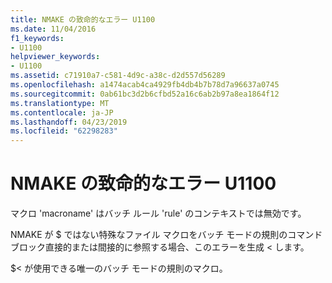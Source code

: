 ```yaml
---
title: NMAKE の致命的なエラー U1100
ms.date: 11/04/2016
f1_keywords:
- U1100
helpviewer_keywords:
- U1100
ms.assetid: c71910a7-c581-4d9c-a38c-d2d557d56289
ms.openlocfilehash: a1474acab4ca4929fb4db4b7b78d7a96637a0745
ms.sourcegitcommit: 0ab61bc3d2b6cfbd52a16c6ab2b97a8ea1864f12
ms.translationtype: MT
ms.contentlocale: ja-JP
ms.lasthandoff: 04/23/2019
ms.locfileid: "62298283"
---
```

# <a name="nmake-fatal-error-u1100"></a>NMAKE の致命的なエラー U1100

マクロ 'macroname' はバッチ ルール 'rule' のコンテキストでは無効です。

NMAKE が $ ではない特殊なファイル マクロをバッチ モードの規則のコマンド ブロック直接的または間接的に参照する場合、このエラーを生成 < します。

$< が使用できる唯一のバッチ モードの規則のマクロ。